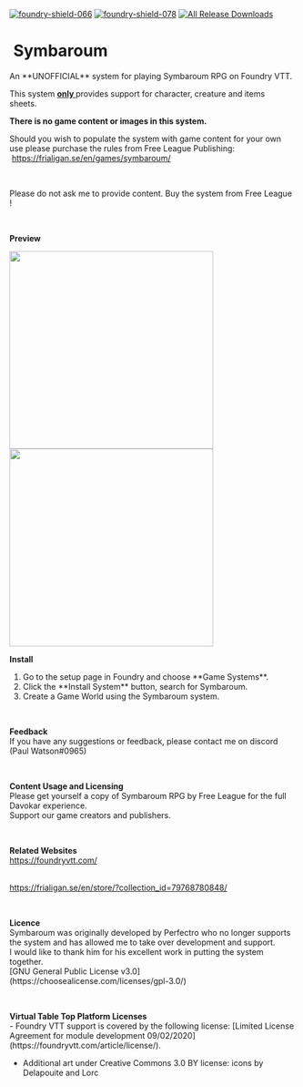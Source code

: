 [![foundry-shield-066]][foundry-url] [![foundry-shield-078]][foundry-url] [![All Release Downloads](https://img.shields.io/github/downloads/pwatson100/symbaroum/total.svg)]()

<h1>&nbsp;Symbaroum</h1>
<p>An **UNOFFICIAL** system for playing Symbaroum RPG on Foundry VTT.</p>
<p>This system&nbsp;<strong><u>only </u></strong>provides support for character, creature and items sheets.&nbsp; <strong>&nbsp;</strong></p>
<p><strong>There is no game content or images in this system.&nbsp;</strong></p>
<p>Should you wish to populate the system with game content for your own use please purchase the rules from Free League Publishing:&nbsp; &nbsp;<a href="https://frialigan.se/en/games/symbaroum/">https://frialigan.se/en/games/symbaroum/</a></p>
<br>
<p>Please do not ask me to provide content. Buy the system from Free League !</p>
<p>&nbsp;</p>
<p>
<b> Preview </b>
<p>
<img src="https://github.com/pwatson100/symbaroum/blob/master/asset/preview/character-1.jpg?raw=true" alt="" width="358" height="347" />
<img src="https://github.com/pwatson100/symbaroum/blob/master/asset/preview/character-2.jpg?raw=true" alt="" width="358" height="347" />
</p>
<p>
<b>Install</b>
<ol>
<li> Go to the setup page in Foundry and choose **Game Systems**.</li>
<li> Click the **Install System** button, search for Symbaroum.</li>
<li> Create a Game World using the Symbaroum system.</li>
</ol>
</p>
<br>
<p>
<b>Feedback</b>
<br>
If you have any suggestions or feedback, please contact me on discord (Paul Watson#0965)
</p>
<br>
<p>
<b>Content Usage and Licensing</b>
<br>
Please get yourself a copy of Symbaroum RPG by Free League for the full Davokar experience. 
 <br>
Support our game creators and publishers.
</p>
<br>
<p>
<b>Related Websites</b>
<br>
<a href="https://foundryvtt.com/">https://foundryvtt.com/</a></p>
<br>
<a href="https://frialigan.se/en/store/?collection_id=79768780848">https://frialigan.se/en/store/?collection_id=79768780848/</a></p>
</p>
<br>
<p>
<b>Licence</b>
<br>
Symbaroum was originally developed by Perfectro who no longer supports the system and has allowed me to take over development and support.  <br>
I would like to thank him for his excellent work in putting the system together.
<br>
[GNU General Public License v3.0](https://choosealicense.com/licenses/gpl-3.0/)
</p>
<br>
<p>
<b>Virtual Table Top Platform Licenses</b>
<br>
- Foundry VTT support is covered by the following license: [Limited License Agreement for module development 09/02/2020](https://foundryvtt.com/article/license/).
</p>

[foundry-shield-066]: https://img.shields.io/badge/Foundry-v0.6.6-informational
[foundry-shield-078]: https://img.shields.io/badge/Foundry-v0.7.8-informational
[foundry-url]: https://foundryvtt.com/

- Additional art under Creative Commons 3.0 BY license: icons by Delapouite and Lorc